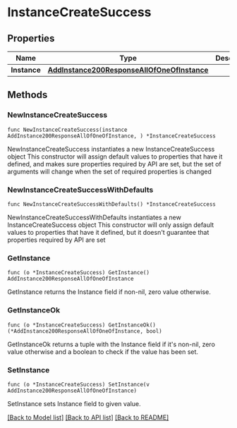 # InstanceCreateSuccess

## Properties

Name | Type | Description | Notes
------------ | ------------- | ------------- | -------------
**Instance** | [**AddInstance200ResponseAllOfOneOfInstance**](AddInstance200ResponseAllOfOneOfInstance.md) |  | 

## Methods

### NewInstanceCreateSuccess

`func NewInstanceCreateSuccess(instance AddInstance200ResponseAllOfOneOfInstance, ) *InstanceCreateSuccess`

NewInstanceCreateSuccess instantiates a new InstanceCreateSuccess object
This constructor will assign default values to properties that have it defined,
and makes sure properties required by API are set, but the set of arguments
will change when the set of required properties is changed

### NewInstanceCreateSuccessWithDefaults

`func NewInstanceCreateSuccessWithDefaults() *InstanceCreateSuccess`

NewInstanceCreateSuccessWithDefaults instantiates a new InstanceCreateSuccess object
This constructor will only assign default values to properties that have it defined,
but it doesn't guarantee that properties required by API are set

### GetInstance

`func (o *InstanceCreateSuccess) GetInstance() AddInstance200ResponseAllOfOneOfInstance`

GetInstance returns the Instance field if non-nil, zero value otherwise.

### GetInstanceOk

`func (o *InstanceCreateSuccess) GetInstanceOk() (*AddInstance200ResponseAllOfOneOfInstance, bool)`

GetInstanceOk returns a tuple with the Instance field if it's non-nil, zero value otherwise
and a boolean to check if the value has been set.

### SetInstance

`func (o *InstanceCreateSuccess) SetInstance(v AddInstance200ResponseAllOfOneOfInstance)`

SetInstance sets Instance field to given value.



[[Back to Model list]](../README.md#documentation-for-models) [[Back to API list]](../README.md#documentation-for-api-endpoints) [[Back to README]](../README.md)


